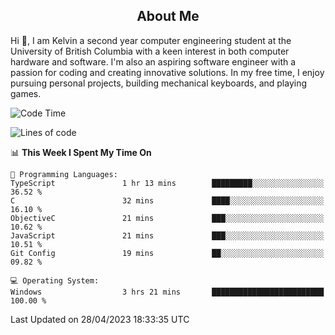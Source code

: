 <!-- About -->

<h2 align="center">About Me</h2>

Hi 👋, I am Kelvin a second year computer engineering student at the University of British Columbia with a keen interest in both computer hardware and software. I'm also an aspiring software engineer with a passion for coding and creating innovative solutions. In my free time, I enjoy pursuing personal projects, building mechanical keyboards, and playing games.

<!--START_SECTION:waka-->
![Code Time](http://img.shields.io/badge/Code%20Time-737%20hrs%2046%20mins-blue)

![Lines of code](https://img.shields.io/badge/From%20Hello%20World%20I%27ve%20Written-9.9%20million%20lines%20of%20code-blue)

📊 **This Week I Spent My Time On** 

```text
💬 Programming Languages: 
TypeScript               1 hr 13 mins        █████████░░░░░░░░░░░░░░░░   36.52 % 
C                        32 mins             ████░░░░░░░░░░░░░░░░░░░░░   16.10 % 
ObjectiveC               21 mins             ███░░░░░░░░░░░░░░░░░░░░░░   10.62 % 
JavaScript               21 mins             ███░░░░░░░░░░░░░░░░░░░░░░   10.51 % 
Git Config               19 mins             ██░░░░░░░░░░░░░░░░░░░░░░░   09.82 % 

💻 Operating System: 
Windows                  3 hrs 21 mins       █████████████████████████   100.00 % 
```


 Last Updated on 28/04/2023 18:33:35 UTC
<!--END_SECTION:waka-->
